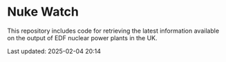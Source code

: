 # Nuke Watch

This repository includes code for retrieving the latest information available on the output of EDF nuclear power plants in the UK.

Last updated: 2025-02-04 20:14